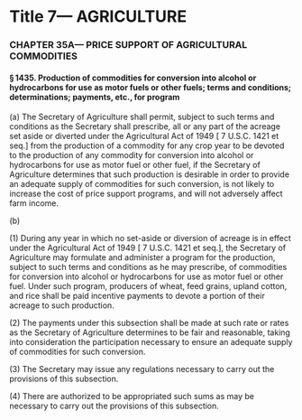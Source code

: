 
# Title 7— AGRICULTURE
### CHAPTER 35A— PRICE SUPPORT OF AGRICULTURAL COMMODITIES
#### § 1435. Production of commodities for conversion into alcohol or hydrocarbons for use as motor fuels or other fuels; terms and conditions; determinations; payments, etc., for program

(a) The Secretary of Agriculture shall permit, subject to such terms and conditions as the Secretary shall prescribe, all or any part of the acreage set aside or diverted under the Agricultural Act of 1949 [ 7 U.S.C. 1421 et seq.] from the production of a commodity for any crop year to be devoted to the production of any commodity for conversion into alcohol or hydrocarbons for use as motor fuel or other fuel, if the Secretary of Agriculture determines that such production is desirable in order to provide an adequate supply of commodities for such conversion, is not likely to increase the cost of price support programs, and will not adversely affect farm income.

(b)

(1) During any year in which no set-aside or diversion of acreage is in effect under the Agricultural Act of 1949 [ 7 U.S.C. 1421 et seq.], the Secretary of Agriculture may formulate and administer a program for the production, subject to such terms and conditions as he may prescribe, of commodities for conversion into alcohol or hydrocarbons for use as motor fuel or other fuel. Under such program, producers of wheat, feed grains, upland cotton, and rice shall be paid incentive payments to devote a portion of their acreage to such production.

(2) The payments under this subsection shall be made at such rate or rates as the Secretary of Agriculture determines to be fair and reasonable, taking into consideration the participation necessary to ensure an adequate supply of commodities for such conversion.

(3) The Secretary may issue any regulations necessary to carry out the provisions of this subsection.

(4) There are authorized to be appropriated such sums as may be necessary to carry out the provisions of this subsection.

